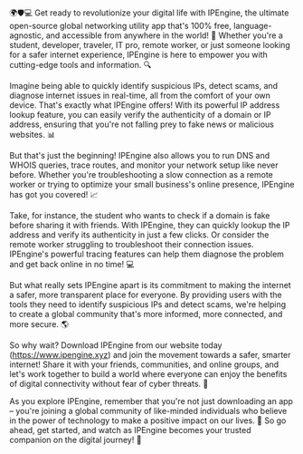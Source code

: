 🌍🛡️💻 Get ready to revolutionize your digital life with IPEngine, the ultimate open-source global networking utility app that's 100% free, language-agnostic, and accessible from anywhere in the world! 🚀 Whether you're a student, developer, traveler, IT pro, remote worker, or just someone looking for a safer internet experience, IPEngine is here to empower you with cutting-edge tools and information. 🔍

Imagine being able to quickly identify suspicious IPs, detect scams, and diagnose internet issues in real-time, all from the comfort of your own device. That's exactly what IPEngine offers! With its powerful IP address lookup feature, you can easily verify the authenticity of a domain or IP address, ensuring that you're not falling prey to fake news or malicious websites. 📊

But that's just the beginning! IPEngine also allows you to run DNS and WHOIS queries, trace routes, and monitor your network setup like never before. Whether you're troubleshooting a slow connection as a remote worker or trying to optimize your small business's online presence, IPEngine has got you covered! 📈

Take, for instance, the student who wants to check if a domain is fake before sharing it with friends. With IPEngine, they can quickly lookup the IP address and verify its authenticity in just a few clicks. Or consider the remote worker struggling to troubleshoot their connection issues. IPEngine's powerful tracing features can help them diagnose the problem and get back online in no time! 💻

But what really sets IPEngine apart is its commitment to making the internet a safer, more transparent place for everyone. By providing users with the tools they need to identify suspicious IPs and detect scams, we're helping to create a global community that's more informed, more connected, and more secure. 🌎

So why wait? Download IPEngine from our website today (https://www.ipengine.xyz) and join the movement towards a safer, smarter internet! Share it with your friends, communities, and online groups, and let's work together to build a world where everyone can enjoy the benefits of digital connectivity without fear of cyber threats. 💪

As you explore IPEngine, remember that you're not just downloading an app – you're joining a global community of like-minded individuals who believe in the power of technology to make a positive impact on our lives. 🌟 So go ahead, get started, and watch as IPEngine becomes your trusted companion on the digital journey! 🚀